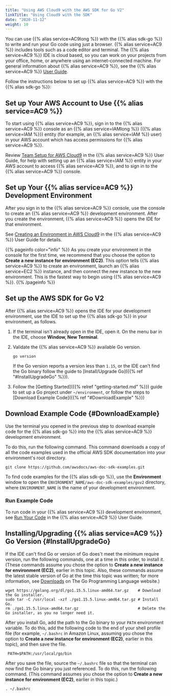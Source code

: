 ```yaml
---
title: "Using AWS Cloud9 with the AWS SDK for Go V2"
linkTitle: "Using Cloud9 with the SDK"
date: "2020-11-12"
weight: 10
---
```


You can use {{% alias service=AC9long %}} with the {{% alias sdk-go %}} to write and run your Go code using just a
browser. {{% alias service=AC9 %}} includes tools such as a code editor and terminal. The {{% alias service=AC9
%}} IDE is cloud based, so you can work on your projects from your office, home, or anywhere using an internet-connected
machine. For general information about {{% alias service=AC9 %}}, see the {{% alias service=AC9 %}} 
[User Guide](https://docs.aws.amazon.com/cloud9/latest/user-guide/welcome.html).

Follow the instructions below to set up {{% alias service=AC9 %}} with the {{% alias sdk-go %}}:

## Set up Your AWS Account to Use {{% alias service=AC9 %}}

To start using {{% alias service=AC9 %}}, sign in to the {{% alias service=AC9 %}} console as an {{% alias
service=IAMlong %}} ({{% alias service=IAM %}}) entity (for example, an {{% alias service=IAM %}} user) in your AWS
account which has access permissions for {{% alias service=AC9 %}}.

Review [Team Setup for AWS Cloud9](https://docs.aws.amazon.com/cloud9/latest/user-guide/setup.html) in the {{% alias
service=AC9 %}} User Guide, for help with setting up an {{% alias service=IAM %}} entity in your AWS account to access 
{{% alias service=AC9 %}}, and to sign in to the {{% alias service=AC9 %}} console.

## Set up Your {{% alias service=AC9 %}} Development Environment

After you sign in to the {{% alias service=AC9 %}} console, use the console to create an {{% alias service=AC9 %}}
development environment. After you create the environment, {{% alias service=AC9 %}} opens the IDE for that environment.

See [Creating an Environment in AWS Cloud9](https://docs.aws.amazon.com/cloud9/latest/user-guide/create-environment.html)
in the {{% alias service=AC9 %}} User Guide for details.

{{% pageinfo color="info" %}} As you create your environment in the console for the first time, we recommend that you
choose the option to **Create a new instance for environment (EC2)**. This option tells {{% alias service=AC9 %}} to
create an environment, launch an {{% alias service=EC2 %}} instance, and then connect the new instance to the new
environment. This is the fastest way to begin using {{% alias service=AC9 %}}. {{% /pageinfo %}}

## Set up the AWS SDK for Go V2

After {{% alias service=AC9 %}} opens the IDE for your development environment, use the IDE to set up the {{% alias
sdk-go %}} in your environment, as follows.

1. If the terminal isn't already open in the IDE, open it. On the menu bar in the IDE, choose **Window, New Terminal**.
   
1. Validate the {{% alias service=AC9 %}} available Go version.
   ```
   go version
   ```
   If the Go version reports a version less than `1.15`, or the IDE can't find the Go binary follow the guide
   to [Install/Upgrade Go]({{% ref "#InstallUpgradeGo" %}}).
   
1. Follow the [Getting Started]({{% relref "getting-started.md" %}}) guide to set up a Go project under `~/environment`,
   or follow the steps to [Download Example Code]({{% ref "#DownloadExample" %}})

## Download Example Code {#DownloadExample}

Use the terminal you opened in the previous step to download example code for the {{% alias sdk-go %}} into the {{%
alias service=AC9 %}} development environment.

To do this, run the following command. This command downloads a copy of all the code examples used in the official
AWS SDK documentation into your environment's root directory.

```
git clone https://github.com/awsdocs/aws-doc-sdk-examples.git
```

To find code examples for the {{% alias sdk-go %}}, use the **Environment** window to open the
`ENVIRONMENT_NAME/aws-doc-sdk-examples/gov2` directory, where `ENVIRONMENT_NAME` is the name of your
development environment.

### Run Example Code

To run code in your {{% alias service=AC9 %}} development environment, see
[Run Your Code](https://docs.aws.amazon.com/cloud9/latest/user-guide/build-run-debug.html#build-run-debug-run) in the
{{% alias service=AC9 %}} User Guide.

## Installing/Upgrading {{% alias service=AC9 %}} Go Version {#InstallUpgradeGo}

If the IDE can't find Go or version of Go does't meet the minimum require version, run the following commands, one at a
time in this order, to install it. (These commands assume you chose the option to **Create a new instance for
environment (EC2)**, earlier in this topic. Also, these commands assume the latest stable version of Go at the time this
topic was written; for more information, see [Downloads](https://golang.org/dl/) on The Go Programming Language
website.)

```
wget https://golang.org/dl/go1.15.5.linux-amd64.tar.gz    # Download the Go installer.
sudo tar -C /usr/local -xzf ./go1.15.5.linux-amd64.tar.gz # Install Go.
rm ./go1.15.5.linux-amd64.tar.gz                          # Delete the Go installer, as you no longer need it.
```

After you install Go, add the path to the Go binary to your `PATH` environment variable. To do this, add the
following code to the end of your shell profile file (for example, `~/.bashrc` in Amazon Linux, assuming you chose the
option to **Create a new instance for environment (EC2)**, earlier in this topic), and then save the file.

```
 PATH=$PATH:/usr/local/go/bin
```

After you save the file, source the `~/.bashrc` file so that the terminal can now find the Go binary you just
referenced. To do this, run the following command. (This command assumes you chose the option to **Create a new instance
for environment (EC2)**, earlier in this topic.)

```
. ~/.bashrc
```
